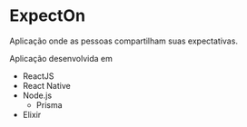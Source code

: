 # ExpectOn

Aplicação onde as pessoas compartilham suas expectativas.

Aplicação desenvolvida em 

- ReactJS
- React Native
- Node.js
  - Prisma
- Elixir
